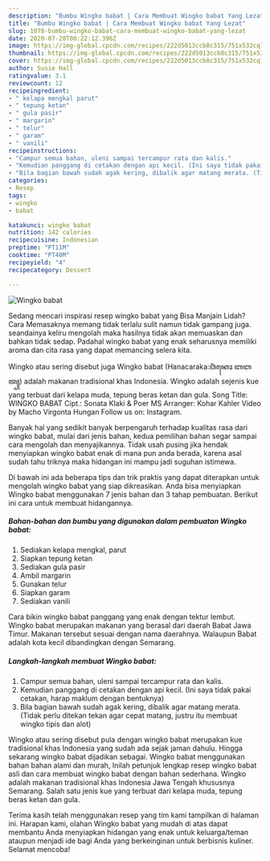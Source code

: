 ```yaml
---
description: "Bumbu Wingko babat | Cara Membuat Wingko babat Yang Lezat"
title: "Bumbu Wingko babat | Cara Membuat Wingko babat Yang Lezat"
slug: 1078-bumbu-wingko-babat-cara-membuat-wingko-babat-yang-lezat
date: 2020-07-28T08:22:12.396Z
image: https://img-global.cpcdn.com/recipes/222d5013ccb8c315/751x532cq70/wingko-babat-foto-resep-utama.jpg
thumbnail: https://img-global.cpcdn.com/recipes/222d5013ccb8c315/751x532cq70/wingko-babat-foto-resep-utama.jpg
cover: https://img-global.cpcdn.com/recipes/222d5013ccb8c315/751x532cq70/wingko-babat-foto-resep-utama.jpg
author: Susie Hall
ratingvalue: 3.1
reviewcount: 12
recipeingredient:
- " kelapa mengkal parut"
- " tepung ketan"
- " gula pasir"
- " margarin"
- " telur"
- " garam"
- " vanili"
recipeinstructions:
- "Campur semua bahan, uleni sampai tercampur rata dan kalis."
- "Kemudian panggang di cetakan dengan api kecil. (Ini saya tidak pakai cetakan, harap maklum dengan bentuknya)"
- "Bila bagian bawah sudah agak kering, dibalik agar matang merata. (Tidak perlu ditekan tekan agar cepat matang, justru itu membuat wingko tipis dan alot)"
categories:
- Resep
tags:
- wingko
- babat

katakunci: wingko babat 
nutrition: 142 calories
recipecuisine: Indonesian
preptime: "PT11M"
cooktime: "PT40M"
recipeyield: "4"
recipecategory: Dessert

---
```



![Wingko babat](https://img-global.cpcdn.com/recipes/222d5013ccb8c315/751x532cq70/wingko-babat-foto-resep-utama.jpg)

Sedang mencari inspirasi resep wingko babat yang Bisa Manjain Lidah? Cara Memasaknya memang tidak terlalu sulit namun tidak gampang juga. seandainya keliru mengolah maka hasilnya tidak akan memuaskan dan bahkan tidak sedap. Padahal wingko babat yang enak seharusnya memiliki aroma dan cita rasa yang dapat memancing selera kita.

Wingko atau sering disebut juga Wingko babat (Hanacaraka:ꦮꦶꦁꦏꦺꦴ ꦧꦧꦠ꧀) adalah makanan tradisional khas Indonesia. Wingko adalah sejenis kue yang terbuat dari kelapa muda, tepung beras ketan dan gula. Song Title: WINGKO BABAT Cipt.: Sonata Klaki &amp; Poer MS Arranger: Kohar Kahler Video by Macho Virgonta Hungan Follow us on: Instagram.

Banyak hal yang sedikit banyak berpengaruh terhadap kualitas rasa dari wingko babat, mulai dari jenis bahan, kedua pemilihan bahan segar sampai cara mengolah dan menyajikannya. Tidak usah pusing jika hendak menyiapkan wingko babat enak di mana pun anda berada, karena asal sudah tahu triknya maka hidangan ini mampu jadi suguhan istimewa.


Di bawah ini ada beberapa tips dan trik praktis yang dapat diterapkan untuk mengolah wingko babat yang siap dikreasikan. Anda bisa menyiapkan Wingko babat menggunakan 7 jenis bahan dan 3 tahap pembuatan. Berikut ini cara untuk membuat hidangannya.

<!--inarticleads1-->

##### Bahan-bahan dan bumbu yang digunakan dalam pembuatan Wingko babat:

1. Sediakan  kelapa mengkal, parut
1. Siapkan  tepung ketan
1. Sediakan  gula pasir
1. Ambil  margarin
1. Gunakan  telur
1. Siapkan  garam
1. Sediakan  vanili


Cara bikin wingko babat panggang yang enak dengan tektur lembut. Wingko babat merupakan makanan yang berasal dari daerah Babat Jawa Timur. Makanan tersebut sesuai dengan nama daerahnya. Walaupun Babat adalah kota kecil dibandingkan dengan Semarang. 

<!--inarticleads2-->

##### Langkah-langkah membuat Wingko babat:

1. Campur semua bahan, uleni sampai tercampur rata dan kalis.
1. Kemudian panggang di cetakan dengan api kecil. (Ini saya tidak pakai cetakan, harap maklum dengan bentuknya)
1. Bila bagian bawah sudah agak kering, dibalik agar matang merata. (Tidak perlu ditekan tekan agar cepat matang, justru itu membuat wingko tipis dan alot)


Wingko atau sering disebut pula dengan wingko babat merupakan kue tradisional khas Indonesia yang sudah ada sejak jaman dahulu. Hingga sekarang wingko babat dijadikan sebagai. Wingko babat menggunakan bahan bahan alami dan murah, Inilah petunjuk lengkap resep wingko babat asli dan cara membuat wingko babat dengan bahan sederhana. Wingko adalah makanan tradisional khas Indonesia Jawa Tengah khususnya Semarang. Salah satu jenis kue yang terbuat dari kelapa muda, tepung beras ketan dan gula. 

Terima kasih telah menggunakan resep yang tim kami tampilkan di halaman ini. Harapan kami, olahan Wingko babat yang mudah di atas dapat membantu Anda menyiapkan hidangan yang enak untuk keluarga/teman ataupun menjadi ide bagi Anda yang berkeinginan untuk berbisnis kuliner. Selamat mencoba!
